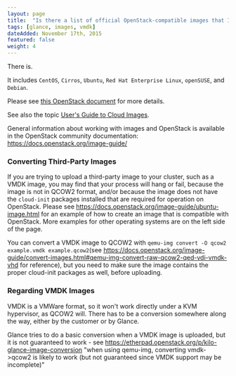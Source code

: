 ```yaml
---
layout: page
title:  "Is there a list of official OpenStack-compatible images that I can download for use with Glance? (CentOS, Ubuntu, etc.)"
tags: [glance, images, vmdk]
dateAdded: November 17th, 2015
featured: false
weight: 4
---
```


There is.  

It includes `CentOS`, `Cirros`, `Ubuntu`, `Red Hat Enterprise Linux`, `openSUSE`, and `Debian`.  

Please see [this OpenStack document](http://docs.openstack.org/image-guide/obtain-images.html) for more details.

See also the topic [User's Guide to Cloud Images](http://ibm-blue-box-help.github.io/help-documentation/gettingstarted/userguides/Cloud_Images_Provided_by_IBM/). 

General information about working with images and OpenStack is available in the OpenStack community documentation: https://docs.openstack.org/image-guide/

### Converting Third-Party Images

If you are trying to upload a third-party image to your cluster, such as a VMDK image, you may find that your process will hang or fail, because the image is not in QCOW2 format, and/or because the image does not have the `cloud-init` packages installed that are required for operation on OpenStack. Please see https://docs.openstack.org/image-guide/ubuntu-image.html for an example of how to create an image that is compatible with OpenStack. More examples for other operating systems are on the left side of the page.

You can convert a VMDK image to QCOW2 with `qemu-img convert -O qcow2 example.vmdk example.qcow2`(see https://docs.openstack.org/image-guide/convert-images.html#qemu-img-convert-raw-qcow2-qed-vdi-vmdk-vhd for reference), but you need to make sure the image contains the proper cloud-init packages as well, before uploading. 

### Regarding VMDK Images

VMDK is a VMWare format, so it won't work directly under a KVM hypervisor, as QCOW2 will.  There has to be a conversion somewhere along the way, either by the customer or by Glance.

Glance tries to do a basic conversion when a VMDK image is uploaded, but it is not guaranteed to work - see https://etherpad.openstack.org/p/kilo-glance-image-conversion "when using qemu-img, converting vmdk->qcow2 is likely to work (but not guaranteed since VMDK support may be incomplete)"
